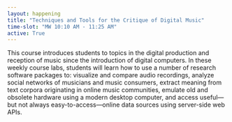 ```yaml
---
layout: happening
title: "Techniques and Tools for the Critique of Digital Music"
time-slot: "MW 10:10 AM - 11:25 AM"
active: True
---
```


This course introduces students to topics in the digital production and reception of music since the introduction of digital computers. In these weekly course labs, students will learn how to use a number of research software packages to: visualize and compare audio recordings, analyze social networks of musicians and music consumers, extract meaning from text corpora originating in online music communities, emulate old and obsolete hardware using a modern desktop computer, and access useful—but not always easy-to-access—online data sources using server-side web APIs.
